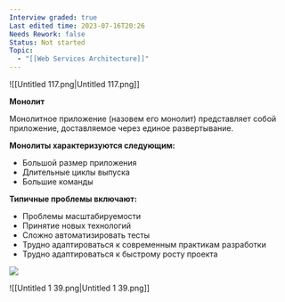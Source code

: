 ```yaml
---
Interview graded: true
Last edited time: 2023-07-16T20:26
Needs Rework: false
Status: Not started
Topic:
  - "[[Web Services Architecture]]"
---
```

![[Untitled 117.png|Untitled 117.png]]

  

**Монолит**

Монолитное приложение (назовем его монолит) представляет собой приложение, доставляемое через единое развертывание.

**Монолиты характеризуются следующим:**

- Большой размер приложения
- Длительные циклы выпуска
- Большие команды

**Типичные проблемы включают:**

- Проблемы масштабируемости
- Принятие новых технологий
- Сложно автоматизировать тесты
- Трудно адаптироваться к современным практикам разработки
- Трудно адаптироваться к быстрому росту проекта

[![](https://lh6.googleusercontent.com/Rh2j4kAjslJONZJmf3vX9Yrdk4dnEwxsB0LZTre1K10DUJ3lUOImtRT_QVo2nxlu9A9-kiQ4Q9CpCTadWPTn9aK8XeweK9v36RVfz4phXKAb8qCIjo573k9CACaPkSVbb20bIeR-ZsZt8pFp_VMiXu--RKeBkS7ud7TD2GVZfDqy1j5Pw6n8Dr17KRkl)](https://lh6.googleusercontent.com/Rh2j4kAjslJONZJmf3vX9Yrdk4dnEwxsB0LZTre1K10DUJ3lUOImtRT_QVo2nxlu9A9-kiQ4Q9CpCTadWPTn9aK8XeweK9v36RVfz4phXKAb8qCIjo573k9CACaPkSVbb20bIeR-ZsZt8pFp_VMiXu--RKeBkS7ud7TD2GVZfDqy1j5Pw6n8Dr17KRkl)

![[Untitled 1 39.png|Untitled 1 39.png]]